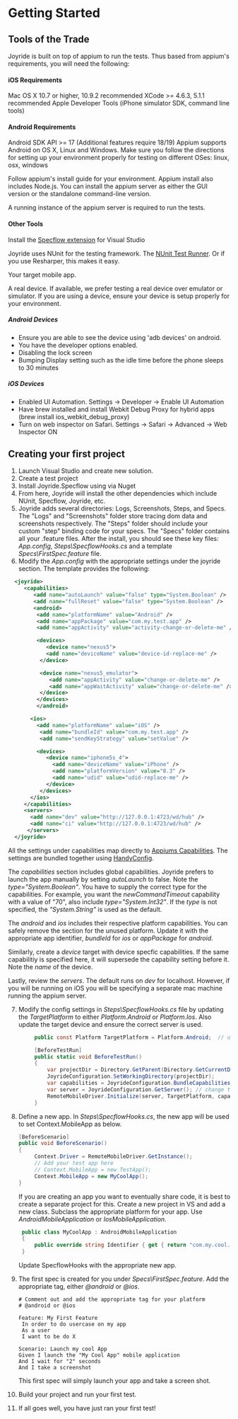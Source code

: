 
# Getting Started


## Tools of the Trade

Joyride is built on top of appium to run the tests. Thus based from appium's requirements, you will need the following:

#### iOS Requirements

Mac OS X 10.7 or higher, 10.9.2 recommended
XCode >= 4.6.3, 5.1.1 recommended
Apple Developer Tools (iPhone simulator SDK, command line tools)


#### Android Requirements

Android SDK API >= 17 (Additional features require 18/19)
Appium supports Android on OS X, Linux and Windows. Make sure you follow the directions for setting up your environment properly for testing on different OSes: linux, osx, windows


Follow appium's install guide for your environment.  Appium install also includes Node.js.  You can install the appium server as either the GUI version or the standalone command-line version.

A running instance of the appium server is required to run the tests.

  
#### Other Tools

Install the [Specflow extension](https://visualstudiogallery.msdn.microsoft.com/9915524d-7fb0-43c3-bb3c-a8a14fbd40ee) for Visual Studio 

Joyride uses NUnit for the testing framework.  The [NUnit Test Runner](http://nunit.org/index.php?p=vsTestAdapter&r=2.6.4).  Or if you use Resharper, this makes it easy.

Your target mobile app.  

A real device.  If available, we prefer testing a real device over emulator or simulator.  If you are using a device, ensure your device is setup properly for your environment.  

##### Android Devices
* Ensure you are able to see the device using 'adb devices' on android.  
* You have the developer options enabled.
* Disabling the lock screen
* Bumping Display setting such as the idle time before the phone sleeps to 30 minutes

##### iOS Devices
* Enabled UI Automation.  Settings -> Developer -> Enable UI Automation
* Have brew installed and install Webkit Debug Proxy for hybrid apps (brew install ios_webkit_debug_proxy)
* Turn on web inspector on Safari. Settings -> Safari -> Advanced -> Web Inspector ON



## Creating your first project

  
1. Launch Visual Studio and create new solution.
2. Create a test project
3. Install Joyride.Specflow using via Nuget
4. From here, Joyride will install the other dependencies which include NUnit, Specflow, Joyride, etc.
5. Joyride adds several directories: Logs, Screenshots, Steps, and Specs.  The "Logs" and "Screenshots" folder store tracing dom data and screenshots respectively.  The "Steps" folder should include your custom "step" binding code for your specs.  The "Specs" folder contains all your .feature files.  After the install, you should see these key files:  *App.config*, *Steps\SpecflowHooks.cs* and a template *Specs\FirstSpec.feature* file.
6. Modify the *App.config* with the appropriate settings under the joyride section. The template provides the following:
  ```xml
    <joyride>
       <capabilities>
          <add name="autoLaunch" value="false" type="System.Boolean" />
          <add name="fullReset" value="false" type="System.Boolean" />      
          <android>
           <add name="platformName" value="Android" />
           <add name="appPackage" value="com.my.test.app" />
           <add name="appActivity" value="activity-change-or-delete-me" />

           <devices>
              <device name="nexus5">
              <add name="deviceName" value="device-id-replace-me" />
            </device>

            <device name="nexus5_emulator">            
               <add name="appActivity" value="change-or-delete-me" />
               <add name="appWaitActivity" value="change-or-delete-me" />
            </device>
           </devices>  
           </android>

         <ios>
           <add name="platformName" value="iOS" />
            <add name="bundleId" value="com.my.test.app" />
            <add name="sendKeyStrategy" value="setValue" />

           <devices>
              <device name="iphone5s_4">
                <add name="deviceName" value="iPhone" />
                <add name="platformVersion" value="8.3" />
                <add name="udid" value="udid-replace-me" />
              </device>
            </devices>
         </ios>
       </capabilities>
       <servers>
         <add name="dev" value="http://127.0.0.1:4723/wd/hub" />
         <add name="ci" value="http://127.0.0.1:4723/wd/hub" />
        </servers>  
    </joyride>
   ```
   All the settings under capabilities map directly to [Appiums Capabilities](http://appium.io/slate/en/master/?csharp#appium-server-capabilities).  The settings are bundled together using [HandyConfig](https://www.nuget.org/packages/HandyConfig/). 

   The *capabilities* section includes global capabilities.  Joyride prefers to launch the app manually by setting *autoLaunch* to false.  Note the *type="System.Boolean"*.  You have to supply the correct type for the capabilities.  For example, you want the *newCommandTimeout* capability with a value of "70", also include *type="System.Int32"*.  If the *type* is not specified, the *"System.String"* is used as the default.

   The *android* and *ios* includes their respective platform capabilities. You can safely remove the section for the unused platform.  Update it with the appropriate app identifier, *bundleId* for *ios* or *appPackage* for *android*.  

   Similarly, create a *device* target with device specfic capabilities.  If the same capabilitiy is specified here, it will supersede the capability setting before it.  Note the *name* of the device.  

   Lastly, review the *servers*.  The default runs on *dev* for localhost.  However, if you will be running on iOS you will be specifying a separate mac machine running the appium server.  

7. Modify the config settings in *Steps\SpecflowHooks.cs* file by updating the *TargetPlatform* to either *Platform.Android* or *Platform.Ios*.  Also update the target device and ensure the correct server is used. 
   ```csharp
        public const Platform TargetPlatform = Platform.Android;  // update either Platform.Android or Platform.Ios

        [BeforeTestRun]
        public static void BeforeTestRun()
        {
            var projectDir = Directory.GetParent(Directory.GetCurrentDirectory()).Parent.FullName;
            JoyrideConfiguration.SetWorkingDirectory(projectDir);
            var capabilities = JoyrideConfiguration.BundleCapabilities(TargetPlatform, "nexus5"); // change the device
            var server = JoyrideConfiguration.GetServer(); // change the server.  default is "dev"
            RemoteMobileDriver.Initialize(server, TargetPlatform, capabilities);
        }
   ```
8. Define a new app.  In *Steps\SpecflowHooks.cs*, the new app will be used to set Context.MobileApp as below.  
   ```csharp
   [BeforeScenario]
   public void BeforeScenario()
   {
        Context.Driver = RemoteMobileDriver.GetInstance();
        // Add your test app here
        // Context.MobileApp = new TestApp();
        Context.MobileApp = new MyCoolApp();  
   }

   ```
   If you are creating an app you want to eventually share code, it is best to create a separate project for this.  Create a  new project in VS and add a new class.  Subclass the appropriate platform for your app.  Use *AndroidMobileApplication* or *IosMobileApplication*.

   ```csharp 
    public class MyCoolApp : AndroidMobileApplication
    {
        public override string Identifier { get { return "com.my.cool.app"; }}
    }
   ```

   Update SpecflowHooks with the appropriate new app.

9. The first spec is created for you under *Specs\FirstSpec.feature*.  Add the appropriate tag, either *@android* or *@ios*.   
   ```gherkin 
   # Comment out and add the appropriate tag for your platform
   # @android or @ios

   Feature: My First Feature
	In order to do usercase on my app
	As a user
	I want to be do X

   Scenario: Launch my cool App
   Given I launch the "My Cool App" mobile application
   And I wait for "2" seconds
   And I take a screenshot

   ```
   This first spec will simply launch your app and take a screen shot.  
10.  Build your project and run your first test.  
11.  If all goes well, you have just ran your first test!
